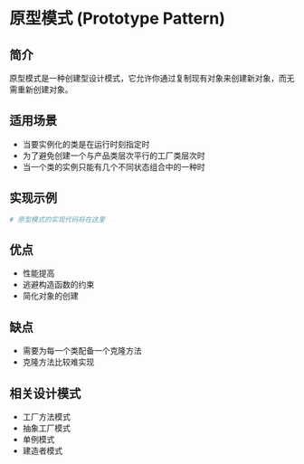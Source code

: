 # 原型模式 (Prototype Pattern)

## 简介
原型模式是一种创建型设计模式，它允许你通过复制现有对象来创建新对象，而无需重新创建对象。

## 适用场景
- 当要实例化的类是在运行时刻指定时
- 为了避免创建一个与产品类层次平行的工厂类层次时
- 当一个类的实例只能有几个不同状态组合中的一种时

## 实现示例
```python
# 原型模式的实现代码将在这里
```

## 优点
- 性能提高
- 逃避构造函数的约束
- 简化对象的创建

## 缺点
- 需要为每一个类配备一个克隆方法
- 克隆方法比较难实现

## 相关设计模式
- 工厂方法模式
- 抽象工厂模式
- 单例模式
- 建造者模式
